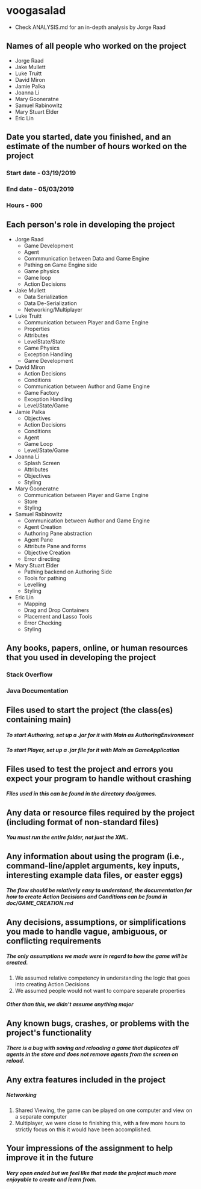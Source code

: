 # voogasalad
* Check ANALYSIS.md for an in-depth analysis by Jorge Raad

## Names of all people who worked on the project
* Jorge Raad
* Jake Mullett
* Luke Truitt
* David Miron
* Jamie Palka
* Joanna Li
* Mary Gooneratne
* Samuel Rabinowitz
* Mary Stuart Elder
* Eric Lin

## Date you started, date you finished, and an estimate of the number of hours worked on the project
### Start date - 03/19/2019
### End date - 05/03/2019
### Hours - 600

## Each person's role in developing the project
* Jorge Raad
    * Game Development
    * Agent
    * Commmunication between Data and Game Engine
    * Pathing on Game Engine side
    * Game physics
    * Game loop
    * Action Decisions
* Jake Mullett
    * Data Serialization
    * Data De-Serialization
    * Networking/Multiplayer
* Luke Truitt
    * Communication between Player and Game Engine
    * Properties
    * Attributes
    * LevelState/State
    * Game Physics
    * Exception Handling
    * Game Development
* David Miron
    * Action Decisions
    * Conditions
    * Communication between Author and Game Engine
    * Game Factory
    * Exception Handling
    * Level/State/Game
* Jamie Palka
    * Objectives
    * Action Decisions
    * Conditions
    * Agent
    * Game Loop
    * Level/State/Game
* Joanna Li
    * Splash Screen
    * Attributes
    * Objectives
    * Styling
* Mary Gooneratne
    * Communication between Player and Game Engine
    * Store
    * Styling
* Samuel Rabinowitz
    * Communication between Author and Game Engine
    * Agent Creation
    * Authoring Pane abstraction
    * Agent Pane
    * Attribute Pane and forms
    * Objective Creation
    * Error directing
* Mary Stuart Elder
    * Pathing backend on Authoring Side
    * Tools for pathing
    * Levelling
    * Styling
* Eric Lin
    * Mapping
    * Drag and Drop Containers
    * Placement and Lasso Tools
    * Error Checking
    * Styling

## Any books, papers, online, or human resources that you used in developing the project
### Stack Overflow
### Java Documentation

## Files used to start the project (the class(es) containing main)
##### To start Authoring, set up a .jar for it with Main as AuthoringEnvironment
##### To start Player, set up a .jar file for it with Main as GameApplication

## Files used to test the project and errors you expect your program to handle without crashing
##### Files used in this can be found in the directory doc/games. 

## Any data or resource files required by the project (including format of non-standard files)
##### You must run the entire folder, not just the XML.

## Any information about using the program (i.e., command-line/applet arguments, key inputs, interesting example data files, or easter eggs)
##### The flow should be relatively easy to understand, the documentation for how to create Action Decisions and Conditions can be found in doc/GAME_CREATION.md

## Any decisions, assumptions, or simplifications you made to handle vague, ambiguous, or conflicting requirements
##### The only assumptions we made were in regard to how the game will be created. 
1) We assumed relative competency in understanding the logic that goes into creating Action Decisions
2) We assumed people would not want to compare separate properties
##### Other than this, we didn't assume anything major

## Any known bugs, crashes, or problems with the project's functionality
##### There is a bug with saving and reloading a game that duplicates all agents in the store and does not remove agents from the screen on reload.

## Any extra features included in the project
##### Networking
1) Shared Viewing, the game can be played on one computer and view on a separate computer
2) Multiplayer, we were close to finishing this, with a few more hours to strictly focus on this it would have been accomplished.

## Your impressions of the assignment to help improve it in the future
##### Very open ended but we feel like that made the project much more enjoyable to create and learn from.